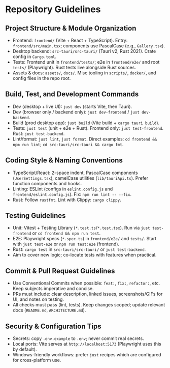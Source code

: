 # Repository Guidelines

## Project Structure & Module Organization
- Frontend: `frontend/` (Vite + React + TypeScript). Entry: `frontend/src/main.tsx`; components use PascalCase (e.g., `Gallery.tsx`).
- Desktop backend: `src-tauri/src-tauri/` (Tauri v2, Rust 2021). Crate config in `Cargo.toml`.
- Tests: Frontend unit in `frontend/tests/`; e2e in `frontend/e2e/` and root `tests/` (Playwright). Rust tests live alongside Rust sources.
- Assets & docs: `assets/`, `docs/`. Misc tooling in `scripts/`, `docker/`, and config files in the repo root.

## Build, Test, and Development Commands
- Dev (desktop + live UI): `just dev` (starts Vite, then Tauri).
- Dev (browser only / backend only): `just dev-frontend` / `just dev-backend`.
- Build (prod desktop app): `just build` (Vite build + `cargo tauri build`).
- Tests: `just test` (unit + e2e + Rust). Frontend only: `just test-frontend`. Rust: `just test-backend`.
- Lint/format: `just lint`, `just format`. Direct examples: `cd frontend && npm run lint`; `cd src-tauri/src-tauri && cargo fmt`.


## Coding Style & Naming Conventions
- TypeScript/React: 2-space indent, PascalCase components (`UserSettings.tsx`), camelCase utilities (`lib/tauriApi.ts`). Prefer function components and hooks.
- Linting: ESLint (configs in `eslint.config.js` and `frontend/eslint.config.js`). Fix: `npm run lint -- --fix`.
- Rust: Follow `rustfmt`. Lint with Clippy: `cargo clippy`.

## Testing Guidelines
- Unit: Vitest + Testing Library (`*.test.ts`/`*.test.tsx`). Run via `just test-frontend` or `cd frontend && npm run test`.
- E2E: Playwright specs (`*.spec.ts`) in `frontend/e2e/` and `tests/`. Start with `just test-e2e` or `npm run test:e2e` (frontend).
- Rust: `cargo test` in `src-tauri/src-tauri/` or `just test-backend`.
- Aim to cover new logic; co-locate tests with features when practical.

## Commit & Pull Request Guidelines
- Use Conventional Commits when possible: `feat:`, `fix:`, `refactor:`, etc. Keep subjects imperative and concise.
- PRs must include: clear description, linked issues, screenshots/GIFs for UI, and notes on testing.
- All checks must pass (lint, tests). Keep changes scoped; update relevant docs (`README.md`, `ARCHITECTURE.md`).

## Security & Configuration Tips
- Secrets: copy `.env.example` to `.env`; never commit real secrets. 
- Local ports: Vite serves at `http://localhost:5173` (Playwright uses this by default).
- Windows-friendly workflows: prefer `just` recipes which are configured for cross-platform use.
